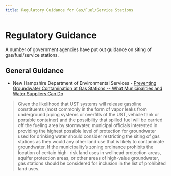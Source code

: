 ```yaml
---
title: Regulatory Guidance for Gas/Fuel/Service Stations
---
```


# Regulatory Guidance

A number of government agencies have put out guidance on siting of gas/fuel/service stations.

## General Guidance

- New Hampshire Department of Environmental Services - [Preventing Groundwater Contamination at Gas Stations -- What Municipalities and Water Suppliers Can Do](https://www.des.nh.gov/sites/g/files/ehbemt341/files/documents/2020-01/dwgb-22-20.pdf)

> Given the likelihood that UST systems will release gasoline constituents (most commonly in the form of vapor leaks from underground piping systems or overfills of the UST, vehicle tank or portable container) and the possibility that spilled fuel will be carried off the fueling area by stormwater, municipal officials interested in providing the highest possible level of protection for groundwater used for drinking water should consider restricting the siting of gas stations as they would any other land use that is likely to contaminate groundwater. If the municipality’s zoning ordinance prohibits the location of certain high- risk land uses in wellhead protection areas, aquifer protection areas, or other areas of high-value groundwater, gas stations should be considered for inclusion in the list of prohibited land uses.